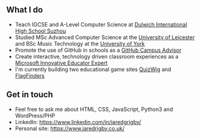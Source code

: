 ## What I do
- Teach IGCSE and A-Level Computer Science at [Dulwich International High School Suzhou](https://github.com/DHSZ)
- Studied MSc Advanced Computer Science at the [University of Leicester](https://github.com/university-of-leicester) and BSc Music Technology at the [University of York](https://github.com/university-of-york)
- Promote the use of GitHub in schools as a [GitHub Campus Advisor](https://github.com/Campus-Advisors)
- Create interactive, technology driven classroom experiences as a [Microsoft Innovative Educator Expert](https://www.youracclaim.com/badges/3f1a228b-e1ec-40fc-866d-dd664d82bb0e/public_url)
- I'm currently building two educational game sites [QuizWig](https://github.com/quizwig) and [FlagFinders](https://github.com/flagfinders)

## Get in touch
- Feel free to ask me about HTML, CSS, JavaScript, Python3 and WordPress/PHP
- LinkedIn: https://www.linkedin.com/in/jaredgrigby/
- Personal site: https://www.jaredrigby.co.uk/
